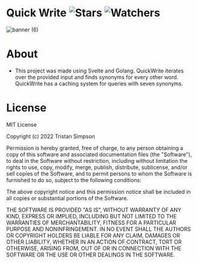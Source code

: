 # Quick Write ![Stars](https://img.shields.io/github/stars/realTristan/QuickWrite?color=brightgreen) ![Watchers](https://img.shields.io/github/watchers/realTristan/QuickWrite?label=Watchers)
![banner (6)](https://user-images.githubusercontent.com/75189508/187477099-bceba7dd-50ec-40b5-a146-bcef612a45d0.png)

# About
- This project was made using Svelte and Golang. QuickWrite iterates over the provided input and finds synonyms for every other word. QuickWrite has a caching system for queries with seven synonyms.

# License
MIT License

Copyright (c) 2022 Tristan Simpson

Permission is hereby granted, free of charge, to any person obtaining a copy
of this software and associated documentation files (the "Software"), to deal
in the Software without restriction, including without limitation the rights
to use, copy, modify, merge, publish, distribute, sublicense, and/or sell
copies of the Software, and to permit persons to whom the Software is
furnished to do so, subject to the following conditions:

The above copyright notice and this permission notice shall be included in all
copies or substantial portions of the Software.

THE SOFTWARE IS PROVIDED "AS IS", WITHOUT WARRANTY OF ANY KIND, EXPRESS OR
IMPLIED, INCLUDING BUT NOT LIMITED TO THE WARRANTIES OF MERCHANTABILITY,
FITNESS FOR A PARTICULAR PURPOSE AND NONINFRINGEMENT. IN NO EVENT SHALL THE
AUTHORS OR COPYRIGHT HOLDERS BE LIABLE FOR ANY CLAIM, DAMAGES OR OTHER
LIABILITY, WHETHER IN AN ACTION OF CONTRACT, TORT OR OTHERWISE, ARISING FROM,
OUT OF OR IN CONNECTION WITH THE SOFTWARE OR THE USE OR OTHER DEALINGS IN THE
SOFTWARE.
